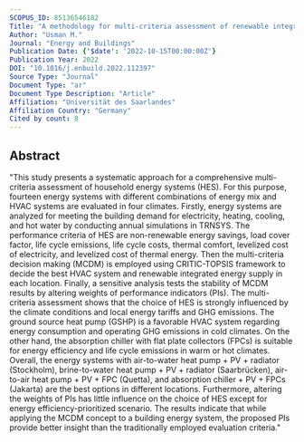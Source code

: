 ```yaml
---
SCOPUS_ID: 85136546182
Title: "A methodology for multi-criteria assessment of renewable integrated energy supply options and alternative HVAC systems in a household"
Author: "Usman M."
Journal: "Energy and Buildings"
Publication Date: {'$date': '2022-10-15T00:00:00Z'}
Publication Year: 2022
DOI: "10.1016/j.enbuild.2022.112397"
Source Type: "Journal"
Document Type: "ar"
Document Type Description: "Article"
Affiliation: "Universität des Saarlandes"
Affiliation Country: "Germany"
Cited by count: 8
---
```


## Abstract
"This study presents a systematic approach for a comprehensive multi-criteria assessment of household energy systems (HES). For this purpose, fourteen energy systems with different combinations of energy mix and HVAC systems are evaluated in four climates. Firstly, energy systems are analyzed for meeting the building demand for electricity, heating, cooling, and hot water by conducting annual simulations in TRNSYS. The performance criteria of HES are non-renewable energy savings, load cover factor, life cycle emissions, life cycle costs, thermal comfort, levelized cost of electricity, and levelized cost of thermal energy. Then the multi-criteria decision making (MCDM) is employed using CRITIC-TOPSIS framework to decide the best HVAC system and renewable integrated energy supply in each location. Finally, a sensitive analysis tests the stability of MCDM results by altering weights of performance indicators (PIs). The multi-criteria assessment shows that the choice of HES is strongly influenced by the climate conditions and local energy tariffs and GHG emissions. The ground source heat pump (GSHP) is a favorable HVAC system regarding energy consumption and operating GHG emissions in cold climates. On the other hand, the absorption chiller with flat plate collectors (FPCs) is suitable for energy efficiency and life cycle emissions in warm or hot climates. Overall, the energy systems with air-to-water heat pump + PV + radiator (Stockholm), brine-to-water heat pump + PV + radiator (Saarbrücken), air-to-air heat pump + PV + FPC (Quetta), and absorption chiller + PV + FPCs (Jakarta) are the best options in different locations. Furthermore, altering the weights of PIs has little influence on the choice of HES except for energy efficiency-prioritized scenario. The results indicate that while applying the MCDM concept to a building energy system, the proposed PIs provide better insight than the traditionally employed evaluation criteria."
